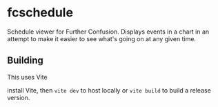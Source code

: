 # fcschedule
Schedule viewer for Further Confusion. Displays events in a chart in an attempt to make it easier to see what's going on at any given time.

## Building
This uses Vite

install Vite, then `vite dev` to host locally or `vite build` to build a release version.